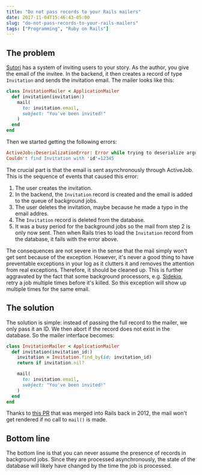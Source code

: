 ```yaml
---
title: "Do not pass records to your Rails mailers"
date: 2017-11-04T15:46:43-05:00
slug: "do-not-pass-records-to-your-rails-mailers"
tags: ["Programming", "Ruby on Rails"]
---
```


## The problem
[Sutori](https://www.sutori.com) has a system of inviting users to your story.
As the author, you give the email of the invitee. In the backend, it then
creates a record of type `Invitation` and sends the invitation email. The mailer
looks like this:

```ruby
class InvitationMailer < ApplicationMailer
  def invitation(invitation:)
    mail(
      to: invitation.email,
      subject: "You've been invited!"
    )
  end
end
```

Then we started getting the following errors:

```ruby
ActiveJob::DeserializationError: Error while trying to deserialize arguments:
Couldn't find Invitation with 'id'=12345
```

The crucial part is that the email is sent asynchronously through ActiveJob.
This is the sequence of events that caused this error:

1. The user creates the invitation.
2. In the backend, the `Invitation` record is created and the email is added to
   the queue of background jobs.
3. The user deletes the invitation, maybe because he made a typo in the email
   addres.
4. The `Invitation` record is deleted from the database.
5. It was a busy period for the background jobs so the mail from step 2 is only
   now sent. Then when Rails tries to load the `Invitation` record from the
   database, it fails with the error above.

The consequences are not severe in the sense that the mail simply won't get sent
because of the exception. However, it's never a good thing to have preventable
exceptions in your log as it clutters it and removes the attention from real
exceptions. Therefore, it should be cleaned up. This is further aggravated by
the fact that some background processors, e.g.
[Sidekiq](https://github.com/mperham/sidekiq), retry a job multiple times before
it's killed. So this exception will show up multiple times for the same email.

## The solution
The solution is simple: instead of passing the full record to the mailer, we
only pass it an ID. We then abort if the record does not exist in the database.
So the mailer interface becomes:

```ruby
class InvitationMailer < ApplicationMailer
  def invitation(invitation_id:)
    invitation = Invitation.find_by(id: invitation_id)
    return if invitation.nil?

    mail(
      to: invitation.email,
      subject: "You've been invited!"
    )
  end
end
```

Thanks to [this PR](https://github.com/rails/rails/pull/8048) that was merged
into Rails back in 2012, the mail won't get rendered if no call to `mail()` is
made.

## Bottom line
The bottom line is that you can never assume the presence of records in
background jobs. Since they are processed asynchronously, the state of the
database will likely have changed by the time the job is processed.
